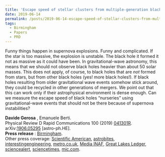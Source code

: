 ```yaml
---
title: 'Escape speed of stellar clusters from multiple-generation black-hole mergers in the upper mass gap'
date: 2019-06-14
permalink: /posts/2019-06-14-escape-speed-of-stellar-clusters-from-multiple-generation-black-hole-mergers-in-the-upper-mass-gap
tags:
  - Birmingham
  - Papers
  - PRD
---
```


Funny things happen in supernova explosions. Funny and complicated. If the star is too massive, the explosion is unstable. The black hole it formed it not as massive as it could have been. In gravitational-wave astronomy, this means that we should not observe black holes heavier than about 50 solar masses. This does not apply, of course, to black holes that are _not_ formed from stars, but from other black holes (yes! more black holes!). If black holes resulting from older gravitational wave events somehow stick around, they could be recycled in other generations of mergers. We point out that this can work only if their astrophysical environment is dense enough. Can we measure the escape speed of black holes “nurseries” using gravitational-wave events that should not be there because of supernova instabilities?

**Davide Gerosa** , Emanuele Berti.  
Physical Review D Rapid Communications 100 (2019) [041301R](<https://journals.aps.org/prd/abstract/10.1103/PhysRevD.100.041301>).  
arXiv:[1906.05295](<http://arxiv.org/abs/arXiv:1906.05295>) [astro-ph.HE].   
**Press release** : [Birmingham](<https://www.birmingham.ac.uk/news/latest/2019/08/where-in-the-universe-can-you-find-a-black-hole-nursery.aspx>).  
Other press coverage: [Scientific American](<https://www.scientificamerican.com/article/black-hole-factories-may-hide-at-cores-of-giant-galaxies/>), [astrobites](<https://astrobites.org/2020/11/03/bh-escape-speed/>), [interestingengineering](<https://interestingengineering.com/scientists-have-developed-a-new-way-to-know-where-heavy-black-holes-come-from>), [metro.co.uk](<https://metro.co.uk/2019/08/08/black-holes-may-grow-babies-ravenous-monsters-inside-cosmic-nurseries-scientists-claim-10538198/>), [Media INAF](<https://www.media.inaf.it/2019/08/08/buchi-neri-gerosa/>), [Great Lakes Ledger](<https://greatlakesledger.com/2019/08/18/new-research-might-help-scientists-locate-upcoming-black-holes/>), [sciencealert](<https://www.sciencealert.com/new-cosmic-model-helps-astronomers-hunt-for-black-hole-nurseries>), [sciencetimes](<https://www.sciencetimes.com/articles/23637/20190821/black-hole-detection-technology-help.htm>), [mic.com](<https://www.mic.com/p/so-called-factories-at-the-center-of-galaxies-could-be-pumping-out-black-holes-19428420>).

